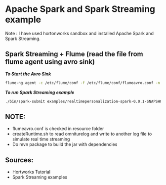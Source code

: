 Apache Spark and Spark Streaming example
========================================


Note : I have used hortonworks sandbox and installed Apache Spark and Spark Streaming.



Spark Streaming + Flume (read the file from flume agent using avro sink)
--------------------------------------------------------------------

***To Start the Avro Sink***
```sh
flume-ng agent -c /etc/flume/conf -f /etc/flume/conf/flumeavro.conf -n sandbox
```

***To run  Spark Streaming example***
```sh
./bin/spark-submit examples/realtimepersonalization-spark-0.0.1-SNAPSHOT-jar-with-dependencies.jar --class digicom.pot.rtp.spark.streaming.TopRatedMovieAggregation 127.0.0.1 41414
```


NOTE:
----
* flumeavro.conf is checked in resource folder
* createRuntime.sh to read omniturelog and write to another log file to simulate real time streaming
* Do mvn package to build the jar with dependencies

Sources:
-------
* Hortworks Tutorial
* Spark Streaming examples
